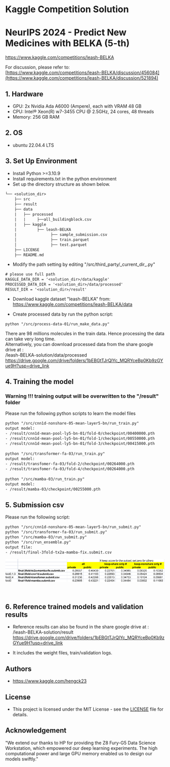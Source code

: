 # Kaggle Competition Solution

# NeurIPS 2024 - Predict New Medicines with BELKA (5-th)
https://www.kaggle.com/competitions/leash-BELKA

For discussion, please refer to:  
[https://www.kaggle.com/competitions/leash-BELKA/discussion/456084](https://www.kaggle.com/competitions/leash-BELKA/discussion/521894)


## 1. Hardware  
- GPU: 2x Nvidia Ada A6000 (Ampere), each with VRAM 48 GB
- CPU: Intel® Xeon(R) w7-3455 CPU @ 2.5GHz, 24 cores, 48 threads
- Memory: 256 GB RAM

## 2. OS 
- ubuntu 22.04.4 LTS


## 3. Set Up Environment
- Install Python >=3.10.9
- Install requirements.txt in the python environment
- Set up the directory structure as shown below.
``` 
└── <solution_dir>
    ├── src 
    ├── result
    ├── data
    |   ├── processed
    |   |     ├──all_buildingblock.csv
    |   ├── kaggle 
    |         ├── leash-BELKA
    |               ├── sample_submission.csv
    │               ├── train.parquet
    │               ├── test.parquet
    ├── LICENSE 
    ├── README.md 
```
- Modify the path setting by editing  "/src/third_party/\_current_dir_.py"

```
# please use full path 
KAGGLE_DATA_DIR = '<solution_dir>/data/kaggle'
PROCESSED_DATA_DIR = '<solution_dir>/data/processed'
RESULT_DIR = '<solution_dir>/result'
```

- Download kaggle dataset "leash-BELKA" from:  
https://www.kaggle.com/competitions/leash-BELKA/data

- Create processed data by run the python script:
```
python "/src/process-data-01/run_make_data.py"  
```
  There are 98 millions molecules in the train data. Hence processing the data can take very long time.  
  Alternatively, you can download processed data from the share google drive at :  
  <google-drive>/leash-BELKA-solution/data/processed  
  https://drive.google.com/drive/folders/1bEBGtTJrQlYc_MQRYceBp0Kb9zGYue9H?usp=drive_link  

## 4. Training the model

### Warning !!! training output will be overwritten to the "/result" folder
Please run the following python scripts to learn the model files

```  
python "/src/cnn1d-nonshare-05-mean-layer5-bn/run_train.py"
output model:
- /result/cnn1d-mean-pool-ly5-bn-01/fold-0/checkpoint/00400000.pth
- /result/cnn1d-mean-pool-ly5-bn-01/fold-1/checkpoint/00550000.pth
- /result/cnn1d-mean-pool-ly5-bn-01/fold-3/checkpoint/00415000.pth

python "/src/transformer-fa-03/run_train.py"
output model:
- /result/transfomer-fa-03/fold-2/checkpoint/00264000.pth
- /result/transfomer-fa-03/fold-4/checkpoint/00264000.pth

python "/src/mamba-03/run_train.py"
output model:
- /result/mamba-03/checkpoint/00255000.pth

``` 

## 5. Submission csv 

Please run the following script:

```
python "/src/cnn1d-nonshare-05-mean-layer5-bn/run_submit.py"
python "/src/transformer-fa-03/run_submit.py"
python "/src/mamba-03/run_submit.py"
python "/src/run_ensemble.py"
output file:
- /result/final-3fold-tx2a-mamba-fix.submit.csv
```

![alt text](https://github.com/hengck23/solution-leash-BELKA/blob/main/doc/Selection_164.png)  
 <br /> <br />

## 6. Reference trained models and validation results
- Reference results can also be found in the share google drive at :  
  <google-drive>/leash-BELKA-solution/result  
  https://drive.google.com/drive/folders/1bEBGtTJrQlYc_MQRYceBp0Kb9zGYue9H?usp=drive_link  

- It includes the weight files, train/validation logs.
  

## Authors

- https://www.kaggle.com/hengck23

## License

- This project is licensed under the MIT License - see the [LICENSE](LICENSE) file for details.

## Acknowledgement

"We extend our thanks to HP for providing the Z8 Fury-G5 Data Science Workstation, which empowered our deep learning experiments. The high computational power and large GPU memory enabled us to design our models swiftly."
